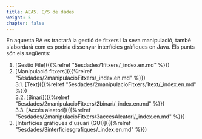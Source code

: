 ```yaml
---
title: AEA5. E/S de dades
weight: 5
chapter: false
---
```


En aquesta RA es tractarà la gestió de fitxers i la seva manipulació, també s'abordarà com es podria dissenyar interfícies gràfiques en Java. Els punts són els següents:

1. [Gestió File]({{%relref "5esdades/1fitxers/_index.en.md" %}})
2. [Manipulació fitxers]({{%relref "5esdades/2manipulacioFitxers/_index.en.md" %}})<br>
    3.1. [Text]({{%relref "5esdades/2manipulacioFitxers/1text/_index.en.md" %}})   <br>
    3.2. [Binari]({{%relref "5esdades/2manipulacioFitxers/2binari/_index.en.md" %}})<br>
    3.3. [Accés aleatori]({{%relref "5esdades/2manipulacioFitxers/3accesAleatori/_index.en.md" %}}) 
3. [Interfícies gràfiques d'usuari (GUI)]({{%relref "5esdades/3interficiesgrafiques/_index.en.md" %}})


